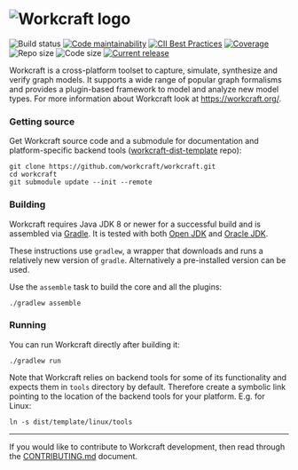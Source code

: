 # ![Workcraft logo](workcraft/WorkcraftCore/res/images/logo.png)

![Build status](https://github.com/workcraft/workcraft/workflows/CI/badge.svg)
[![Code maintainability](https://codeclimate.com/github/workcraft/workcraft/badges/gpa.svg)](https://codeclimate.com/github/workcraft/workcraft)
[![CII Best Practices](https://bestpractices.coreinfrastructure.org/projects/3775/badge)](https://bestpractices.coreinfrastructure.org/projects/3775)
[![Coverage](https://img.shields.io/coveralls/github/workcraft/workcraft.svg)](https://coveralls.io/github/workcraft/workcraft)
![Repo size](https://img.shields.io/github/repo-size/workcraft/workcraft.svg)
![Code size](https://img.shields.io/github/languages/code-size/workcraft/workcraft.svg)
[![Current release](https://img.shields.io/github/release/workcraft/workcraft.svg)](https://github.com/workcraft/workcraft/releases)

Workcraft is a cross-platform toolset to capture, simulate, synthesize
and verify graph models. It supports a wide range of popular graph
formalisms and provides a plugin-based framework to model and analyze
new model types. For more information about Workcraft look at
https://workcraft.org/.

### Getting source

Get Workcraft source code and a submodule for documentation and
platform-specific backend tools
([workcraft-dist-template](https://github.com/workcraft/workcraft-dist-template) repo):

    git clone https://github.com/workcraft/workcraft.git
    cd workcraft
    git submodule update --init --remote

### Building

Workcraft requires Java JDK 8 or newer for a successful build and is
assembled via [Gradle](https://gradle.org/).
It is tested with both [Open JDK](https://adoptium.net/) and
[Oracle JDK](http://www.oracle.com/technetwork/java/javase/downloads/index.html).

These instructions use `gradlew`, a wrapper that downloads and runs
a relatively new version of `gradle`. Alternatively a pre-installed
version can be used.

Use the `assemble` task to build the core and all the plugins:

    ./gradlew assemble

### Running

You can run Workcraft directly after building it:

    ./gradlew run

Note that Workcraft relies on backend tools for some of its functionality
and expects them in `tools` directory by default. Therefore create a
symbolic link pointing to the location of the backend tools for your
platform. E.g. for Linux:

    ln -s dist/template/linux/tools

---
If you would like to contribute to Workcraft development, then read
through the [CONTRIBUTING.md](CONTRIBUTING.md) document.
